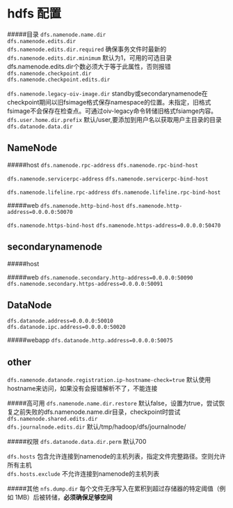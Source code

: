 # hdfs 配置

#####目录
`dfs.namenode.name.dir` <br>
`dfs.namenode.edits.dir` <br>
`dfs.namenode.edits.dir.required` 确保事务文件时最新的<br>
`dfs.namenode.edits.dir.minimum` 默认为1，可用的可选目录dfs.namenode.edits.dir个数必须大于等于此属性，否则报错<br>
`dfs.namenode.checkpoint.dir` <br>
`dfs.namenode.checkpoint.edits.dir` <br>

`dfs.namenode.legacy-oiv-image.dir` standby或secondarynamenode在checkpoint期间以旧fsimage格式保存namespace的位置。未指定，旧格式fsimage不会保存在检查点。可通过oiv-legacy命令转储旧格式fsiamge内容。
`dfs.user.home.dir.prefix` 默认/user,要添加到用户名以获取用户主目录的目录
`dfs.datanode.data.dir` <br>


NameNode
-------------
#####host
`dfs.namenode.rpc-address`
`dfs.namenode.rpc-bind-host`

`dfs.namenode.servicerpc-address`
`dfs.namenode.servicerpc-bind-host`

`dfs.namenode.lifeline.rpc-address`
`dfs.namenode.lifeline.rpc-bind-host`

#####web
`dfs.namenode.http-bind-host`
`dfs.namenode.http-address=0.0.0.0:50070`

`dfs.namenode.https-bind-host`
`dfs.namenode.https-address=0.0.0.0:50470`



secondarynamenode
----------
#####host

#####web
`dfs.namenode.secondary.http-address=0.0.0.0:50090`
`dfs.namenode.secondary.https-address=0.0.0.0:50091`


DataNode
-----------
`dfs.datanode.address=0.0.0.0:50010`
`dfs.datanode.ipc.address=0.0.0.0:50020`

#####webapp
`dfs.datanode.http.address=0.0.0.0:50075`


other
--------
`dfs.namenode.datanode.registration.ip-hostname-check=true` 默认使用hostname来访问，如果没有会报错解析不了，不能连接


#####高可用
`dfs.namenode.name.dir.restore` 默认false，设置为true，尝试恢复之前失败的dfs.namenode.name.dir目录，checkpoint时尝试 <br>
`dfs.namenode.shared.edits.dir` <br>
`dfs.journalnode.edits.dir` 默认/tmp/hadoop/dfs/journalnode/ <br>

#####权限
`dfs.datanode.data.dir.perm` 默认700<br>

`dfs.hosts` 包含允许连接到namenode的主机列表，指定文件完整路径。空则允许所有主机<br>
`dfs.hosts.exclude` 不允许连接到namenode的主机列表<br>

#####其他
`nfs.dump.dir` 每个文件无序写入在累积到超过存储器的特定阈值（例如 1MB）后被转储，**必须确保足够空间** <br>
